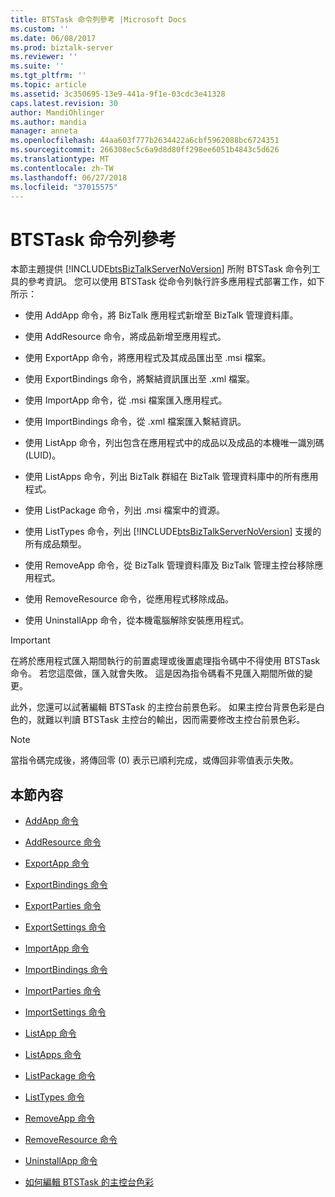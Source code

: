 ```yaml
---
title: BTSTask 命令列參考 |Microsoft Docs
ms.custom: ''
ms.date: 06/08/2017
ms.prod: biztalk-server
ms.reviewer: ''
ms.suite: ''
ms.tgt_pltfrm: ''
ms.topic: article
ms.assetid: 3c350695-13e9-441a-9f1e-03cdc3e41328
caps.latest.revision: 30
author: MandiOhlinger
ms.author: mandia
manager: anneta
ms.openlocfilehash: 44aa603f777b2634422a6cbf5962088bc6724351
ms.sourcegitcommit: 266308ec5c6a9d8d80ff298ee6051b4843c5d626
ms.translationtype: MT
ms.contentlocale: zh-TW
ms.lasthandoff: 06/27/2018
ms.locfileid: "37015575"
---
```

# <a name="btstask-command-line-reference"></a>BTSTask 命令列參考
本節主題提供 [!INCLUDE[btsBizTalkServerNoVersion](../includes/btsbiztalkservernoversion-md.md)] 所附 BTSTask 命令列工具的參考資訊。 您可以使用 BTSTask 從命令列執行許多應用程式部署工作，如下所示：  
  
- 使用 AddApp 命令，將 BizTalk 應用程式新增至 BizTalk 管理資料庫。  
  
- 使用 AddResource 命令，將成品新增至應用程式。  
  
- 使用 ExportApp 命令，將應用程式及其成品匯出至 .msi 檔案。  
  
- 使用 ExportBindings 命令，將繫結資訊匯出至 .xml 檔案。  
  
- 使用 ImportApp 命令，從 .msi 檔案匯入應用程式。  
  
- 使用 ImportBindings 命令，從 .xml 檔案匯入繫結資訊。  
  
- 使用 ListApp 命令，列出包含在應用程式中的成品以及成品的本機唯一識別碼 (LUID)。  
  
- 使用 ListApps 命令，列出 BizTalk 群組在 BizTalk 管理資料庫中的所有應用程式。  
  
- 使用 ListPackage 命令，列出 .msi 檔案中的資源。  
  
- 使用 ListTypes 命令，列出 [!INCLUDE[btsBizTalkServerNoVersion](../includes/btsbiztalkservernoversion-md.md)] 支援的所有成品類型。  
  
- 使用 RemoveApp 命令，從 BizTalk 管理資料庫及 BizTalk 管理主控台移除應用程式。  
  
- 使用 RemoveResource 命令，從應用程式移除成品。  
  
- 使用 UninstallApp 命令，從本機電腦解除安裝應用程式。  
  
> [!IMPORTANT]
>  在將於應用程式匯入期間執行的前置處理或後置處理指令碼中不得使用 BTSTask 命令。 若您這麼做，匯入就會失敗。 這是因為指令碼看不見匯入期間所做的變更。  
  
 此外，您還可以試著編輯 BTSTask 的主控台前景色彩。 如果主控台背景色彩是白色的，就難以判讀 BTSTask 主控台的輸出，因而需要修改主控台前景色彩。  
  
> [!NOTE]
>  當指令碼完成後，將傳回零 (0) 表示已順利完成，或傳回非零值表示失敗。  
  
## <a name="in-this-section"></a>本節內容  
  
-   [AddApp 命令](../core/addapp-command.md)  
  
-   [AddResource 命令](../core/addresource-command.md)  
  
-   [ExportApp 命令](../core/exportapp-command.md)  
  
-   [ExportBindings 命令](../core/exportbindings-command.md)  

- [ExportParties 命令](../core/exportparties-command.md)

- [ExportSettings 命令](../core/exportsettings-command.md)
  
-   [ImportApp 命令](../core/importapp-command.md)  
  
-   [ImportBindings 命令](../core/importbindings-command.md)  

- [ImportParties 命令](../core/importparties-command.md)

- [ImportSettings 命令](../core/importsettings-command.md)
  
-   [ListApp 命令](../core/listapp-command.md)  
  
-   [ListApps 命令](../core/listapps-command.md)  
  
-   [ListPackage 命令](../core/listpackage-command.md)  
  
-   [ListTypes 命令](../core/listtypes-command.md)  
  
-   [RemoveApp 命令](../core/removeapp-command.md)  
  
-   [RemoveResource 命令](../core/removeresource-command.md)  
  
-   [UninstallApp 命令](../core/uninstallapp-command.md)  
  
-   [如何編輯 BTSTask 的主控台色彩](../core/how-to-edit-the-console-colors-for-btstask.md)